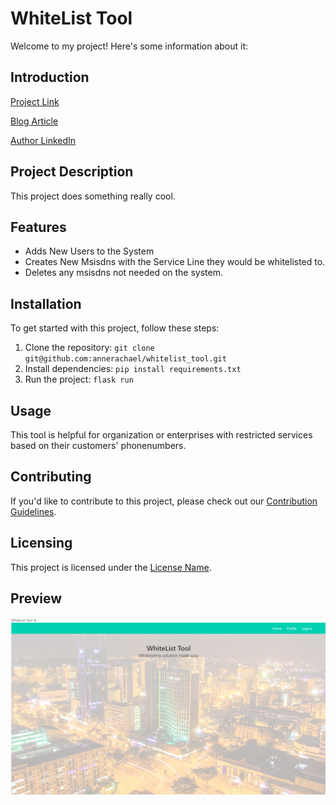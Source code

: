 # WhiteList Tool

Welcome to my project! Here's some information about it:

## Introduction
[Project Link](https://github.com/annerachael/whitelist_tool)

[Blog Article](https://medium.com/@annerwenji/portfolio-project-blog-post-whitelist-tool-91d08c3e8db0)

[Author LinkedIn](https://www.linkedin.com/in/anne-waiyuyu-1a780516b/)

## Project Description

This project does something really cool.

## Features

- Adds New Users to the System
- Creates New Msisdns with the Service Line they would be whitelisted to.
- Deletes any msisdns not needed on the system.

## Installation

To get started with this project, follow these steps:

1. Clone the repository: `git clone git@github.com:annerachael/whitelist_tool.git`
2. Install dependencies: `pip install requirements.txt`
3. Run the project: `flask run`

## Usage

This tool is helpful for organization or enterprises with restricted 
services based on their customers' phonenumbers. 

## Contributing

If you'd like to contribute to this project, please check out our [Contribution Guidelines](contribution_guidelines.md).

## Licensing

This project is licensed under the [License Name](WhiteList_Tool).


## Preview

![Project Preview](project/static/img.png)
